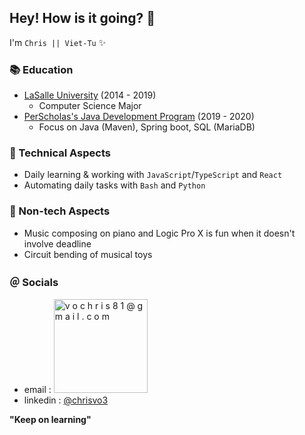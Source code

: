 ## Hey! How is it going? 👋

I'm `Chris || Viet-Tu` ✨

### 📚 Education
* [LaSalle University](https://www.lasalle.edu) (2014 - 2019)
  * Computer Science Major
* [PerScholas's Java Development Program](https://perscholas.org/courses/full-stack-java-developer/full-stack-java-developer-powered-by-teksystems-philly/) (2019 - 2020)
  * Focus on Java (Maven), Spring boot, SQL (MariaDB)

### 💼 Technical Aspects
- Daily learning & working with `JavaScript`/`TypeScript` and `React`
- Automating daily tasks with `Bash` and `Python`

### 🌱 Non-tech Aspects
- Music composing on piano and Logic Pro X is fun when it doesn't involve deadline 
- Circuit bending of musical toys

### ＠ Socials
* email : <img style="pointer-events: none;" width="150" alt="v o c h r i s 8 1 @ g m a i l . c o m" src="https://github.com/chrisvo81/chrisvo81/assets/20401958/32569dd4-d7c2-48fc-8716-9d40ba84d6bd">
* linkedin : [@chrisvo3](https://www.linkedin.com/in/chrisvo3/)

**"Keep on learning"**
